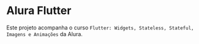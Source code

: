 # Alura Flutter

Este projeto acompanha o curso `Flutter: Widgets, Stateless, Stateful, Imagens e Animações` da Alura.